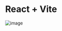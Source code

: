 # React + Vite

![image](https://github.com/user-attachments/assets/5be40ec2-1e5e-4943-9971-5e8136d07e9a)

